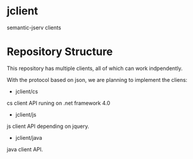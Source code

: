 # jclient
semantic-jserv clients

# Repository Structure
This repository has multiple clients, all of which can work indpendently.

With the protocol based on json, we are planning to implement the cliens:

- jclient/cs

cs client API runing on .net framework 4.0

- jclient/js

js client API depending on jquery.

- jclient/java

java client API.

